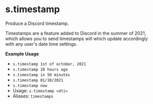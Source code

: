 # s.timestamp
Produce a Discord timestamp.<br/>

Timestamps are a feature added to Discord in the summer of 2021,<br/>
which allows you to send timestamps will which update accordingly<br/>
with any user's date time settings.<br/>

**Example Usage**<br/>

- `s.timestamp 1st of october, 2021`<br/>
- `s.timestamp 20 hours ago`<br/>
- `s.timestamp in 50 minutes`<br/>
- `s.timestamp 01/10/2021`<br/>
- `s.timestamp now`<br/>
 - Usage: `s.timestamp <dti>`
 - Aliases: `timestamps`
